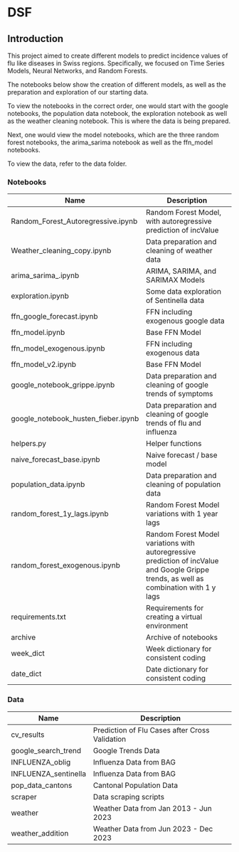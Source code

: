 # DSF

## Introduction

This project aimed to create different models to predict incidence values of flu like diseases in Swiss regions. Specifically, we focused on Time Series Models, Neural Networks, and Random Forests.

The notebooks below show the creation of different models, as well as the preparation and exploration of our starting data.

To view the notebooks in the correct order, one would start with the google notebooks, the population data notebook, the exploration notebook as well as the weather cleaning notebook. This is where the data is being prepared.

Next, one would view the model notebooks, which are the three random forest notebooks, the arima_sarima notebook as well as the ffn_model notebooks.

To view the data, refer to the data folder.

### Notebooks

| Name                                | Description                                                                                                                              |
| ----------------------------------- | ---------------------------------------------------------------------------------------------------------------------------------------- |
| Random_Forest_Autoregressive.ipynb  | Random Forest Model, with autoregressive prediction of incValue                                                                          |
| Weather_cleaning_copy.ipynb         | Data preparation and cleaning of weather data                                                                                            |
| arima_sarima_.ipynb                 | ARIMA, SARIMA, and SARIMAX Models                                                                                                        |
| exploration.ipynb                   | Some data exploration of Sentinella data                                                                                                 |
| ffn_google_forecast.ipynb           | FFN including exogenous google data                                                                                                      |
| ffn_model.ipynb                     | Base FFN Model                                                                                                                           |
| ffn_model_exogenous.ipynb           | FFN including exogenous data                                                                                                             |
| ffn_model_v2.ipynb                  | Base FFN Model                                                                                                                           |
| google_notebook_grippe.ipynb        | Data preparation and cleaning of google trends of symptoms                                                                               |
| google_notebook_husten_fieber.ipynb | Data preparation and cleaning of google trends of flu and influenza                                                                      |
| helpers.py                          | Helper functions                                                                                                                         |
| naive_forecast_base.ipynb           | Naive forecast / base model                                                                                                              |
| population_data.ipynb               | Data preparation and cleaning of population data                                                                                         |
| random_forest_1y_lags.ipynb         | Random Forest Model variations with 1 year lags                                                                                          |
| random_forest_exogenous.ipynb       | Random Forest Model variations with autoregressive prediction of incValue and Google Grippe trends, as well as combination with 1 y lags |
| requirements.txt                    | Requirements for creating a virtual environment                                                                                          |
| archive                             | Archive of notebooks                                                                                                                     |
| week_dict                           | Week dictionary for consistent coding                                                                                                    |
| date_dict                           | Date dictionary for consistent coding                                                                                                    |

### Data

| Name                 | Description                                    |
| -------------------- | ---------------------------------------------- |
| cv_results           | Prediction of Flu Cases after Cross Validation |
| google_search_trend  | Google Trends Data                             |
| INFLUENZA_oblig      | Influenza Data from BAG                        |
| INFLUENZA_sentinella | Influenza Data from BAG                        |
| pop_data_cantons     | Cantonal Population Data                       |
| scraper              | Data scraping scripts                          |
| weather              | Weather Data from Jan 2013 - Jun 2023          |
| weather_addition     | Weather Data from Jun 2023 - Dec 2023          |
